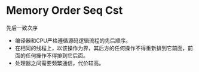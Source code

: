 # Memory Order Seq Cst

先后一致次序
* 编译器和CPU严格遵循源码逻辑流程的先后顺序。
* 在相同的线程上，以该操作为界，其后方的任何操作不得重新排到它前面，前面的任何操作不得排到它后面。
* 处理器之间需要频繁通信，代价较高。